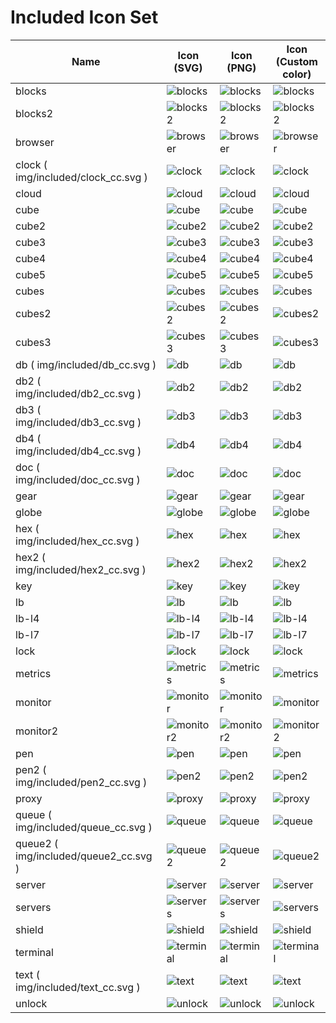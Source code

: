 # Included Icon Set

| Name | Icon (SVG) | Icon (PNG) | Icon (Custom color) |
| ---- | ---- | ---- | ---- |
| blocks | ![blocks](img/included/blocks.svg) | ![blocks](img/included/blocks.png) | ![blocks](img/included/blocks_cc.svg) |
| blocks2 | ![blocks2](img/included/blocks2.svg) | ![blocks2](img/included/blocks2.png) | ![blocks2](img/included/blocks2_cc.svg) |
| browser | ![browser](img/included/browser.svg) | ![browser](img/included/browser.png) | ![browser](img/included/browser_cc.svg) |
| clock ( img/included/clock_cc.svg ) | ![clock](img/included/clock.svg) | ![clock](img/included/clock.png) | ![clock](img/included/clock_cc.svg) |
| cloud | ![cloud](img/included/cloud.svg) | ![cloud](img/included/cloud.png) | ![cloud](img/included/cloud_cc.svg) |
| cube | ![cube](img/included/cube.svg) | ![cube](img/included/cube.png) | ![cube](img/included/cube_cc.svg) |
| cube2 | ![cube2](img/included/cube2.svg) | ![cube2](img/included/cube2.png) | ![cube2](img/included/cube2_cc.svg) |
| cube3 | ![cube3](img/included/cube3.svg) | ![cube3](img/included/cube3.png) | ![cube3](img/included/cube3_cc.svg) |
| cube4 | ![cube4](img/included/cube4.svg) | ![cube4](img/included/cube4.png) | ![cube4](img/included/cube4_cc.svg) |
| cube5 | ![cube5](img/included/cube5.svg) | ![cube5](img/included/cube5.png) | ![cube5](img/included/cube5_cc.svg) |
| cubes | ![cubes](img/included/cubes.svg) | ![cubes](img/included/cubes.png) | ![cubes](img/included/cubes_cc.svg) |
| cubes2 | ![cubes2](img/included/cubes2.svg) | ![cubes2](img/included/cubes2.png) | ![cubes2](img/included/cubes2_cc.svg) |
| cubes3 | ![cubes3](img/included/cubes3.svg) | ![cubes3](img/included/cubes3.png) | ![cubes3](img/included/cubes3_cc.svg) |
| db ( img/included/db_cc.svg ) | ![db](img/included/db.svg) | ![db](img/included/db.png) | ![db](img/included/db_cc.svg) |
| db2 ( img/included/db2_cc.svg ) | ![db2](img/included/db2.svg) | ![db2](img/included/db2.png) | ![db2](img/included/db2_cc.svg) |
| db3 ( img/included/db3_cc.svg ) | ![db3](img/included/db3.svg) | ![db3](img/included/db3.png) | ![db3](img/included/db3_cc.svg) |
| db4 ( img/included/db4_cc.svg ) | ![db4](img/included/db4.svg) | ![db4](img/included/db4.png) | ![db4](img/included/db4_cc.svg) |
| doc ( img/included/doc_cc.svg ) | ![doc](img/included/doc.svg) | ![doc](img/included/doc.png) | ![doc](img/included/doc_cc.svg) |
| gear | ![gear](img/included/gear.svg) | ![gear](img/included/gear.png) | ![gear](img/included/gear_cc.svg) |
| globe | ![globe](img/included/globe.svg) | ![globe](img/included/globe.png) | ![globe](img/included/globe_cc.svg) |
| hex ( img/included/hex_cc.svg ) | ![hex](img/included/hex.svg) | ![hex](img/included/hex.png) | ![hex](img/included/hex_cc.svg) |
| hex2 ( img/included/hex2_cc.svg ) | ![hex2](img/included/hex2.svg) | ![hex2](img/included/hex2.png) | ![hex2](img/included/hex2_cc.svg) |
| key | ![key](img/included/key.svg) | ![key](img/included/key.png) | ![key](img/included/key_cc.svg) |
| lb | ![lb](img/included/lb.svg) | ![lb](img/included/lb.png) | ![lb](img/included/lb_cc.svg) |
| lb-l4 | ![lb-l4](img/included/lb-l4.svg) | ![lb-l4](img/included/lb-l4.png) | ![lb-l4](img/included/lb-l4_cc.svg) |
| lb-l7 | ![lb-l7](img/included/lb-l7.svg) | ![lb-l7](img/included/lb-l7.png) | ![lb-l7](img/included/lb-l7_cc.svg) |
| lock | ![lock](img/included/lock.svg) | ![lock](img/included/lock.png) | ![lock](img/included/lock_cc.svg) |
| metrics | ![metrics](img/included/metrics.svg) | ![metrics](img/included/metrics.png) | ![metrics](img/included/metrics_cc.svg) |
| monitor | ![monitor](img/included/monitor.svg) | ![monitor](img/included/monitor.png) | ![monitor](img/included/monitor_cc.svg) |
| monitor2 | ![monitor2](img/included/monitor2.svg) | ![monitor2](img/included/monitor2.png) | ![monitor2](img/included/monitor2_cc.svg) |
| pen | ![pen](img/included/pen.svg) | ![pen](img/included/pen.png) | ![pen](img/included/pen_cc.svg) |
| pen2 ( img/included/pen2_cc.svg ) | ![pen2](img/included/pen2.svg) | ![pen2](img/included/pen2.png) | ![pen2](img/included/pen2_cc.svg) |
| proxy | ![proxy](img/included/proxy.svg) | ![proxy](img/included/proxy.png) | ![proxy](img/included/proxy_cc.svg) |
| queue ( img/included/queue_cc.svg ) | ![queue](img/included/queue.svg) | ![queue](img/included/queue.png) | ![queue](img/included/queue_cc.svg) |
| queue2 ( img/included/queue2_cc.svg ) | ![queue2](img/included/queue2.svg) | ![queue2](img/included/queue2.png) | ![queue2](img/included/queue2_cc.svg) |
| server | ![server](img/included/server.svg) | ![server](img/included/server.png) | ![server](img/included/server_cc.svg) |
| servers | ![servers](img/included/servers.svg) | ![servers](img/included/servers.png) | ![servers](img/included/servers_cc.svg) |
| shield | ![shield](img/included/shield.svg) | ![shield](img/included/shield.png) | ![shield](img/included/shield_cc.svg) |
| terminal | ![terminal](img/included/terminal.svg) | ![terminal](img/included/terminal.png) | ![terminal](img/included/terminal_cc.svg) |
| text ( img/included/text_cc.svg ) | ![text](img/included/text.svg) | ![text](img/included/text.png) | ![text](img/included/text_cc.svg) |
| unlock | ![unlock](img/included/unlock.svg) | ![unlock](img/included/unlock.png) | ![unlock](img/included/unlock_cc.svg) |
